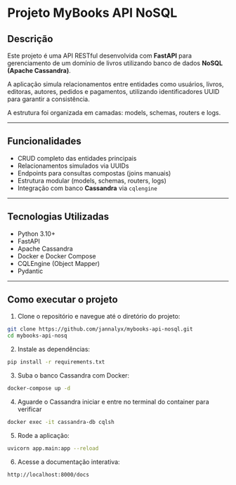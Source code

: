 # Projeto MyBooks API NoSQL

## Descrição

Este projeto é uma API RESTful desenvolvida com **FastAPI** para gerenciamento de um domínio de livros utilizando banco de dados **NoSQL (Apache Cassandra)**.

A aplicação simula relacionamentos entre entidades como usuários, livros, editoras, autores, pedidos e pagamentos, utilizando identificadores UUID para garantir a consistência.

A estrutura foi organizada em camadas: models, schemas, routers e logs.

---

## Funcionalidades

- CRUD completo das entidades principais
- Relacionamentos simulados via UUIDs
- Endpoints para consultas compostas (joins manuais)
- Estrutura modular (models, schemas, routers, logs)
- Integração com banco **Cassandra** via `cqlengine`

---

## Tecnologias Utilizadas

- Python 3.10+
- FastAPI
- Apache Cassandra
- Docker e Docker Compose
- CQLEngine (Object Mapper)
- Pydantic

---

## Como executar o projeto

1. Clone o repositório e navegue até o diretório do projeto:


```bash
git clone https://github.com/jannalyx/mybooks-api-nosql.git
cd mybooks-api-nosq
```


2. Instale as dependências:

```bash
pip install -r requirements.txt
```


3. Suba o banco Cassandra com Docker:

```bash
docker-compose up -d
```


4. Aguarde o Cassandra iniciar e entre no terminal do container para verificar

```bash
docker exec -it cassandra-db cqlsh
```


5. Rode a aplicação:

```bash
uvicorn app.main:app --reload
```


6. Acesse a documentação interativa:

```bash
http://localhost:8000/docs
```